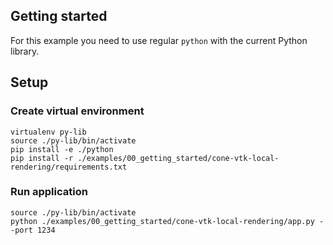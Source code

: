 ## Getting started

For this example you need to use regular `python` with the current Python library.

## Setup

### Create virtual environment

```
virtualenv py-lib
source ./py-lib/bin/activate
pip install -e ./python
pip install -r ./examples/00_getting_started/cone-vtk-local-rendering/requirements.txt
```

### Run application

```
source ./py-lib/bin/activate
python ./examples/00_getting_started/cone-vtk-local-rendering/app.py --port 1234
```